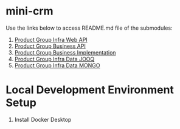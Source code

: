 # mini-crm

Use the links below to access README.md file of the submodules:

1. [Product Group Infra Web API](product-group-web-api-infra/README.md)
2. [Product Group Business API](product-group-business-api/README.md)
3. [Product Group Business Implementation](product-group-business-impl/README.md)
4. [Product Group Infra Data JOOQ](product-group-infra-data-jooq/README.md)
4. [Product Group Infra Data MONGO](product-group-infra-data-mongo/README.md)

# Local Development Environment Setup
1. Install Docker Desktop